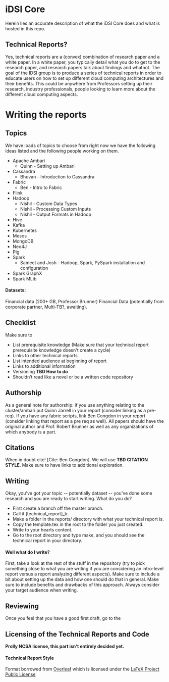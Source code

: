 # iDSI Core

Herein lies an accurate description of what the iDSI Core does and what is hosted in this repo.

## Technical Reports?

Yes, technical reports are a (convex) combination of research paper and a white paper. In a white paper, you typically detail what you do to get to the research paper, and research papers talk about findings and whatnot. The goal of the IDSI group is to produce a series of technical reports in order to educate users on how to set up different cloud computing architectures and their benefits. This could be anywhere from Professors setting up their research, industry professionals, people looking to learn more about the different cloud computing aspects.

# Writing the reports

## Topics

We have loads of topics to choose from right now we have the following ideas listed and the following people working on them.

* Apache Ambari
   * Quinn - Setting up Ambari
* Cassandra
   * Bhuvan - Introduction to Cassandra
* Fabric
   * Ben - Intro to Fabric
* Flink
* Hadoop
   * Nishil - Custom Data Types
   * Nishil - Processing Custom Inputs
   * Nishil - Output Formats in Hadoop
* Hive
* Kafka
* Kubernetes
* Mesos
* MongoDB
* Neo4J
* Pig
* Spark
   * Sameet and Josh - Hadoop, Spark, PySpark installation and configuration
* Spark GraphX
* Spark MLib

#### Datasets:

Financial data (200+ GB, Professor Brunner)
Financial Data (potentially from corporate partner, Multi-TB?, awaiting).

## Checklist

Make sure to 
* List prerequisite knowledge (Make sure that your technical report prerequisite knowledge doesn't create a cycle)
* Links to other technical reports
* List intended audience at beginning of report
* Links to additional information
* Versioning **TBD How to do**
* Shouldn’t read like a novel or be a written code repository

## Authorship

As a general note for authorship: if you use anything relating to the cluster/ambari put Quinn Jarrell in your report (consider linking as a pre-req). If you have any fabric scripts, link Ben Congdon in your report (consider linking that report as a pre req as well). All papers should have the original author and Prof. Robert Brunner as well as any organizations of which anybody is a part.

## Citations

When in doubt cite! [Cite: Ben Congdon]. We will use **TBD CITATION STYLE**. Make sure to have links to additional exploration.

## Writing

Okay, you've got your topic -- potentially dataset -- you've done some research and you are ready to start writing. What do you do? 

* First create a branch off the master branch. 
* Call it [technical_report]_tr. 
* Make a folder in the reports/ directory with what your technical report is. 
* Copy the template.tex in the root to the folder you just created.
* Write to your hearts content.
* Go to the root directory and type make, and you should see the technical report in your directory.

#### Well what do I write?

First, take a look at the rest of the stuff in the repository (try to pick something close to what you are writing if you are considering an intro-level report versus a report analyzing different aspects). Make sure to include a bit about setting up the data and how one should do that in general. Make sure to include benefits and drawbacks of this approach. Always consider your target audience when writing.

## Reviewing

Once you feel that you have a good first draft, go to the 

## Licensing of the Technical Reports and Code

**Prolly NCSA license, this part isn't entirely decided yet.**


#### Technical Report Style
Format borrowed from [Overleaf](https://www.overleaf.com/latex/templates/latex-template-for-preparing-an-article-for-submission-to-optica/gmsbdqxbmntw#.WIgCA7YrK35) which is licensed under the [LaTeX Project Public License](https://www.latex-project.org/lppl/)

